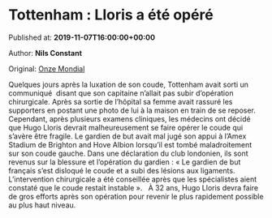 
# Tottenham : Lloris a été opéré

Published at: **2019-11-07T16:00:00+00:00**

Author: **Nils Constant**

Original: [Onze Mondial](http://www.onzemondial.com/premier-league/2019-2020/tottenham-lloris-a-ete-opere--201896)

Quelques jours après la luxation de son coude, Tottenham avait sorti un communiqué  disant que son capitaine n’allait pas subir d’opération chirurgicale. Après sa sortie de l’hôpital sa femme avait rassuré les supporters en postant une photo de lui à la maison en train de se reposer.
Cependant, après plusieurs examens cliniques, les médecins ont décidé que Hugo Lloris devrait malheureusement se faire opérer le coude qui s’avère être fragile. Le gardien de but avait mal jugé son appui à l’Amex Stadium de Brighton and Hove Albion lorsqu’il est tombé maladroitement sur son coude gauche. Dans une déclaration du club londonien, ils sont revenus sur la blessure et l’opération du gardien : « Le gardien de but français s’est disloqué le coude et a subi des lésions aux ligaments. L’intervention chirurgicale a été conseillée après que les spécialistes aient constaté que le coude restait instable ».
 
À 32 ans, Hugo Lloris devra faire de gros efforts après son opération pour revenir le plus rapidement possible au plus haut niveau.
